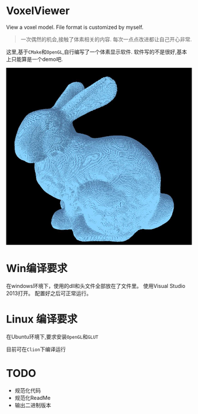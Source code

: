 # VoxelViewer
View a voxel model. File format is customized by myself.

> 一次偶然的机会,接触了体素相关的内容.
每次一点点改进都让自己开心非常.

这里,基于`CMake`和`OpenGL`,自行编写了一个体素显示软件.
软件写的不是很好,基本上只能算是一个demo吧.

<img src="img/bunny_512_0.jpeg" width="600" />

# Win编译要求
在windows环境下，使用的dll和头文件全部放在了文件里。
使用Visual Studio 2013打开。
配置好之后可正常运行。


# Linux 编译要求
在Ubuntu环境下,要求安装`OpenGL`和`GLUT`

目前可在`Clion`下编译运行

# TODO
- 规范化代码
- 规范化ReadMe
- 输出二进制版本
